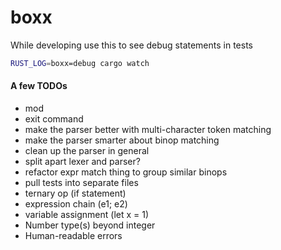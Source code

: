 # boxx

While developing use this to see debug statements in tests
```sh
RUST_LOG=boxx=debug cargo watch
```

#### A few TODOs
* mod
* exit command
* make the parser better with multi-character token matching
* make the parser smarter about binop matching
* clean up the parser in general
* split apart lexer and parser?
* refactor expr match thing to group similar binops
* pull tests into separate files
* ternary op (if statement)
* expression chain (e1; e2)
* variable assignment (let x = 1)
* Number type(s) beyond integer
* Human-readable errors

